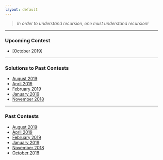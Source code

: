 ```yaml
---
layout: default
---
```


> *In order to understand recursion, one must understand recursion!*
* * *

### Upcoming Contest
- [October 2019]

* * *

### Solutions to Past Contests
- [August 2019](./editorials/August-2019/Danish-Khan.md)
- [April 2019](./editorials/April-2019/index.html)
- [February 2019](./editorials/february-2019/index.html)
- [January 2019](./editorials/january-2019/index.html)
- [November 2018](./editorials/november-2018/index.html)

* * *

### Past Contests
- [August 2019](https://www.hackerrank.com/uvce-ncode-august-2019)
- [April 2019](https://www.hackerrank.com/uvce-ncode-april)
- [February 2019](https://www.hackerrank.com/contests/uvce-ncode-february-2019/)
- [January 2019](https://www.hackerrank.com/contests/uvce-ncode-january-2019/challenges)
- [November 2018](https://www.hackerrank.com/contests/uvce-ncode-november-2018/challenges)
- [October 2018](https://www.hackerrank.com/contests/uvce-ncode-october-2018/)
